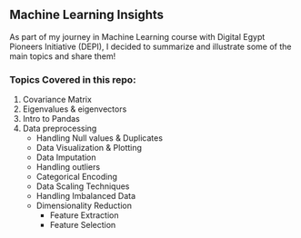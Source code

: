 ## Machine Learning Insights 
As part of my journey in Machine Learning course with Digital Egypt Pioneers Initiative (DEPI), I decided to summarize and illustrate some of the main topics and share them!
### Topics Covered in this repo:
1. Covariance Matrix
2. Eigenvalues & eigenvectors
3. Intro to Pandas
4. Data preprocessing  
      - Handling Null values & Duplicates
      - Data Visualization & Plotting 
      - Data Imputation
      - Handling outliers
      - Categorical Encoding
      - Data Scaling Techniques
      - Handling Imbalanced Data
      - Dimensionality Reduction
           - Feature Extraction
           - Feature Selection
